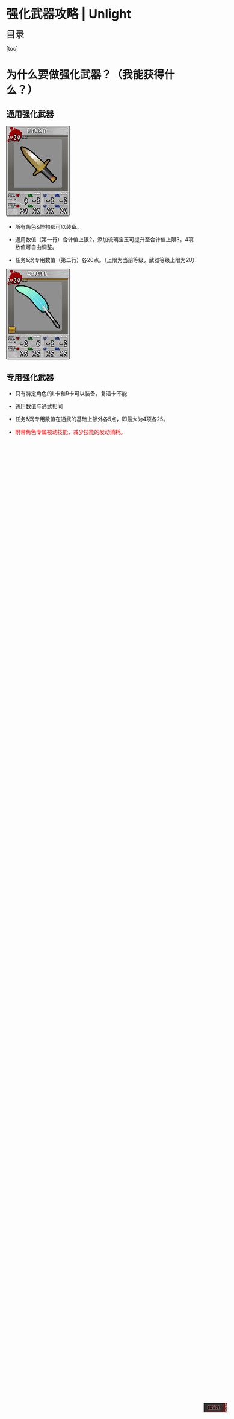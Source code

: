 <font size=6>**<span id="title">强化武器攻略 | Unlight</span>**</font>

<div id="go2top">
    <img id="go2top_bg" src="img/ticket_small.png" />
    <div id="go2top_tip" onclick="window.scrollTo({top:0,behavior:'smooth'});"></div>
</div>
<style>
    img{
        background: white;
    }
    #go2top{
        z-index: 10;
        position: fixed;
        right: 15%;
        bottom: 5%;
        box-shadow: 1px 1px 1px rgba(0,0,0,0);
    }
    #go2top:hover{
        box-shadow: 1px 1px 1px rgba(0,0,0,.4);
    }
    #go2top > div{
        position: absolute;
        top: 0;
        left: 0;
    }
    #go2top #go2top_tip{
        font-size: 16px;
        opacity: 0;
        color: white;
        width: 100%;
        height: 100%;
        text-align: center;
        font-weight: 500;
        vertical-align: middle;
        padding-right: 12px;
        transition: 0.15s linear;
    }
    #go2top #go2top_tip:after{
        content: 'Top';
    }
    #go2top #go2top_tip:hover{
        opacity: 1;
    }
    .heimu{
        background: black;
        color: black;
    }
    .heimu:hover{
        color: white;
    }
    .md-footnote-view{
        display: none;
        z-index: 10;
        position: absolute;
        padding: 5px;
        margin-left: 4px;
        background: #eeeeee;
        border: 1px solid #dddddd;
        border-radius: 5px;
        visibility: hidden;
        opacity: 0;
        transition: 0.2s linear;
        font-size: small;
        font-weight: normal;
        box-shadow: 2px 2px 3px rgba(0,0,0,.35);
    }
    .md-footnote:hover .md-footnote-view{
        display: inline-block;
        visibility: visible;
        opacity: 1;
    }
</style>
<script>
    document.querySelector('title').innerText = document.querySelector('#title').innerText;
    HTMLElement.prototype.appendHTML = function(html){
        let tmpel = document.createElement('div');
        let fragment = document.createDocumentFragment();
        tmpel.innerHTML = ''+html;
        let nodes = tmpel.childNodes;
        for(let i = 0, len = nodes.length; i<len ; i++)
        fragment.appendChild(nodes[i]);
        this.appendChild(fragment);
    };
    const updateDOM = (ignored)=>{
    	document.querySelectorAll('.md-footnote').forEach(el=>{
            if (el.hastooltip) return;
            el.appendHTML('<div class="md-footnote-view">' + document.querySelector('a[name="df' + el.firstChild.name + '"]').parentElement.children[1].outerHTML + '</div>');
            el.hastooltip = true;
        });
        document.querySelectorAll('a[href^="h"]').forEach(el=>{
            el.setAttribute('target','_blank');
        });
    };
    const watchObserver = new MutationObserver(updateDOM);
    watchObserver.observe(document.querySelector('body'), { childList: true, subtree: true });
</script>


<font size=5>目录</font>

[toc]

# 为什么要做强化武器？（我能获得什么？）

## 通用强化武器

![近攻9通武](img/通武_近攻9.png)

* 所有角色&怪物都可以装备。

* 通用数值（第一行）合计值上限2，添加琉璃宝玉可提升至合计值上限3。4项数值可自由调整。
* 任务&涡专用数值（第二行）各20点。（上限为当前等级，武器等级上限为20）



![梅丽4专](img/4专_梅丽.png)

## 专用强化武器

* 只有特定角色的L卡和R卡可以装备，复活卡不能
* 通用数值与通武相同

* 任务&涡专用数值在通武的基础上额外各5点，即最大为4项各25。

* <font color=red>附带角色专属被动技能，减少技能的发动消耗。</font>

